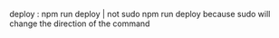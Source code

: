 deploy : npm run deploy | not sudo npm run deploy   because sudo will change the direction of the command 